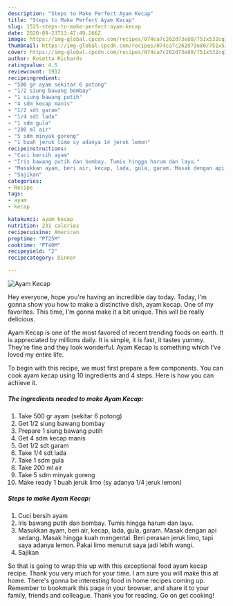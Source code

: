 ```yaml
---
description: "Steps to Make Perfect Ayam Kecap"
title: "Steps to Make Perfect Ayam Kecap"
slug: 1525-steps-to-make-perfect-ayam-kecap
date: 2020-09-23T13:47:49.266Z
image: https://img-global.cpcdn.com/recipes/074ca7c262d73e80/751x532cq70/ayam-kecap-foto-resep-utama.jpg
thumbnail: https://img-global.cpcdn.com/recipes/074ca7c262d73e80/751x532cq70/ayam-kecap-foto-resep-utama.jpg
cover: https://img-global.cpcdn.com/recipes/074ca7c262d73e80/751x532cq70/ayam-kecap-foto-resep-utama.jpg
author: Rosetta Richards
ratingvalue: 4.5
reviewcount: 1912
recipeingredient:
- "500 gr ayam sekitar 6 potong"
- "1/2 siung bawang bombay"
- "1 siung bawang putih"
- "4 sdm kecap manis"
- "1/2 sdt garam"
- "1/4 sdt lada"
- "1 sdm gula"
- "200 ml air"
- "5 sdm minyak goreng"
- "1 buah jeruk limo sy adanya 14 jeruk lemon"
recipeinstructions:
- "Cuci bersih ayam"
- "Iris bawang putih dan bombay. Tumis hingga harum dan layu."
- "Masukkan ayam, beri air, kecap, lada, gula, garam. Masak dengan api sedang. Masak hingga kuah mengental. Beri perasan jeruk limo, tapi saya adanya lemon. Pakai limo menurut saya jadi lebih wangi."
- "Sajikan"
categories:
- Recipe
tags:
- ayam
- kecap

katakunci: ayam kecap 
nutrition: 231 calories
recipecuisine: American
preptime: "PT25M"
cooktime: "PT40M"
recipeyield: "2"
recipecategory: Dinner

---
```



![Ayam Kecap](https://img-global.cpcdn.com/recipes/074ca7c262d73e80/751x532cq70/ayam-kecap-foto-resep-utama.jpg)

Hey everyone, hope you're having an incredible day today. Today, I'm gonna show you how to make a distinctive dish, ayam kecap. One of my favorites. This time, I'm gonna make it a bit unique. This will be really delicious.



Ayam Kecap is one of the most favored of recent trending foods on earth. It is appreciated by millions daily. It is simple, it is fast, it tastes yummy. They're fine and they look wonderful. Ayam Kecap is something which I've loved my entire life.


To begin with this recipe, we must first prepare a few components. You can cook ayam kecap using 10 ingredients and 4 steps. Here is how you can achieve it.

<!--inarticleads1-->

##### The ingredients needed to make Ayam Kecap:

1. Take 500 gr ayam (sekitar 6 potong)
1. Get 1/2 siung bawang bombay
1. Prepare 1 siung bawang putih
1. Get 4 sdm kecap manis
1. Get 1/2 sdt garam
1. Take 1/4 sdt lada
1. Take 1 sdm gula
1. Take 200 ml air
1. Take 5 sdm minyak goreng
1. Make ready 1 buah jeruk limo (sy adanya 1/4 jeruk lemon)




<!--inarticleads2-->

##### Steps to make Ayam Kecap:

1. Cuci bersih ayam
1. Iris bawang putih dan bombay. Tumis hingga harum dan layu.
1. Masukkan ayam, beri air, kecap, lada, gula, garam. Masak dengan api sedang. Masak hingga kuah mengental. Beri perasan jeruk limo, tapi saya adanya lemon. Pakai limo menurut saya jadi lebih wangi.
1. Sajikan




So that is going to wrap this up with this exceptional food ayam kecap recipe. Thank you very much for your time. I am sure you will make this at home. There's gonna be interesting food in home recipes coming up. Remember to bookmark this page in your browser, and share it to your family, friends and colleague. Thank you for reading. Go on get cooking!
